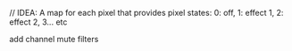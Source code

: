 // IDEA: A map for each pixel that provides pixel states: 0: off, 1: effect 1, 2: effect 2, 3... etc

add channel mute filters